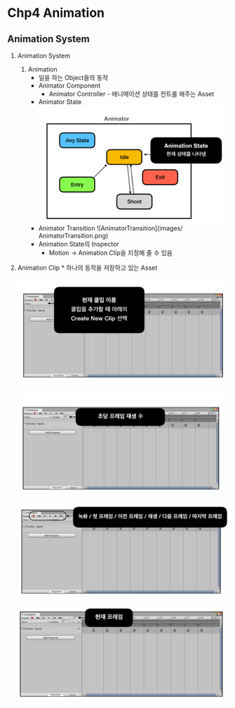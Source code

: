 ﻿# Chp4 Animation

## Animation System

1. Animation System 
		
	1. Animation
		* 일을 하는 Object들의 동작
		* Animator Component
			* Animator Controller - 애니메이션 상태를 컨트롤 해주는 Asset
		* Animator State
			![AnimatorState](images/AnimatorState.png)
		* Animator Transition
			![AnimatorTransition](images/ AnimatorTransition.png)
		* Animation State의 Inspector 
			* Motion -> Animation Clip을 지정해 줄 수 있음

2. Animation Clip
		* 하나의 동작을 저장하고 있는 Asset
	
	![CreateNewClip](images/CreateNewClip.PNG)

	![Frame](images/Frame.PNG)
		
	![Information](images/Information.PNG)

	![NowFrame](images/NowFrame.PNG)



